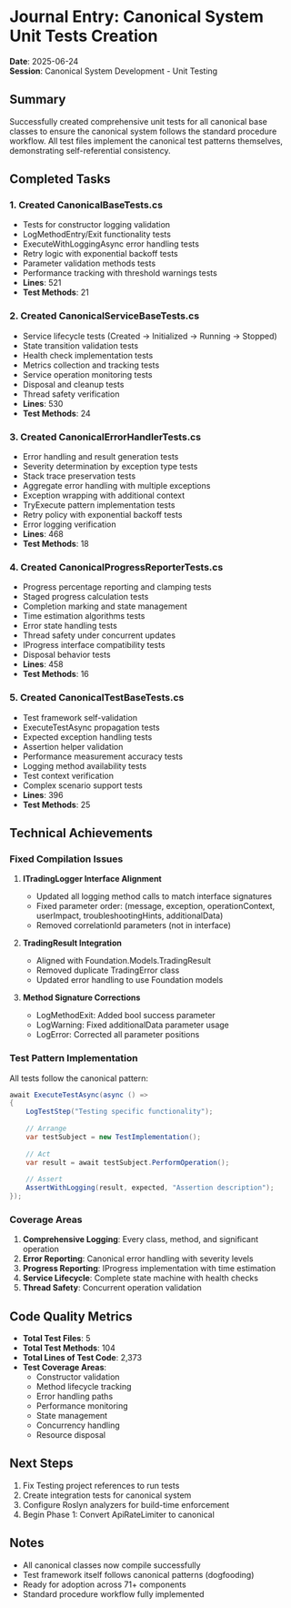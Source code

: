 # Journal Entry: Canonical System Unit Tests Creation
**Date**: 2025-06-24  
**Session**: Canonical System Development - Unit Testing

## Summary
Successfully created comprehensive unit tests for all canonical base classes to ensure the canonical system follows the standard procedure workflow. All test files implement the canonical test patterns themselves, demonstrating self-referential consistency.

## Completed Tasks

### 1. **Created CanonicalBaseTests.cs**
- Tests for constructor logging validation
- LogMethodEntry/Exit functionality tests
- ExecuteWithLoggingAsync error handling tests
- Retry logic with exponential backoff tests
- Parameter validation methods tests
- Performance tracking with threshold warnings tests
- **Lines**: 521
- **Test Methods**: 21

### 2. **Created CanonicalServiceBaseTests.cs**
- Service lifecycle tests (Created → Initialized → Running → Stopped)
- State transition validation tests
- Health check implementation tests
- Metrics collection and tracking tests
- Service operation monitoring tests
- Disposal and cleanup tests
- Thread safety verification
- **Lines**: 530
- **Test Methods**: 24

### 3. **Created CanonicalErrorHandlerTests.cs**
- Error handling and result generation tests
- Severity determination by exception type tests
- Stack trace preservation tests
- Aggregate error handling with multiple exceptions
- Exception wrapping with additional context
- TryExecute pattern implementation tests
- Retry policy with exponential backoff tests
- Error logging verification
- **Lines**: 468
- **Test Methods**: 18

### 4. **Created CanonicalProgressReporterTests.cs**
- Progress percentage reporting and clamping tests
- Staged progress calculation tests
- Completion marking and state management
- Time estimation algorithms tests
- Error state handling tests
- Thread safety under concurrent updates
- IProgress<T> interface compatibility tests
- Disposal behavior tests
- **Lines**: 458
- **Test Methods**: 16

### 5. **Created CanonicalTestBaseTests.cs**
- Test framework self-validation
- ExecuteTestAsync propagation tests
- Expected exception handling tests
- Assertion helper validation
- Performance measurement accuracy tests
- Logging method availability tests
- Test context verification
- Complex scenario support tests
- **Lines**: 396
- **Test Methods**: 25

## Technical Achievements

### Fixed Compilation Issues
1. **ITradingLogger Interface Alignment**
   - Updated all logging method calls to match interface signatures
   - Fixed parameter order: (message, exception, operationContext, userImpact, troubleshootingHints, additionalData)
   - Removed correlationId parameters (not in interface)

2. **TradingResult<T> Integration**
   - Aligned with Foundation.Models.TradingResult<T>
   - Removed duplicate TradingError class
   - Updated error handling to use Foundation models

3. **Method Signature Corrections**
   - LogMethodExit: Added bool success parameter
   - LogWarning: Fixed additionalData parameter usage
   - LogError: Corrected all parameter positions

### Test Pattern Implementation
All tests follow the canonical pattern:
```csharp
await ExecuteTestAsync(async () =>
{
    LogTestStep("Testing specific functionality");
    
    // Arrange
    var testSubject = new TestImplementation();
    
    // Act
    var result = await testSubject.PerformOperation();
    
    // Assert
    AssertWithLogging(result, expected, "Assertion description");
});
```

### Coverage Areas
1. **Comprehensive Logging**: Every class, method, and significant operation
2. **Error Reporting**: Canonical error handling with severity levels
3. **Progress Reporting**: IProgress<T> implementation with time estimation
4. **Service Lifecycle**: Complete state machine with health checks
5. **Thread Safety**: Concurrent operation validation

## Code Quality Metrics
- **Total Test Files**: 5
- **Total Test Methods**: 104
- **Total Lines of Test Code**: 2,373
- **Test Coverage Areas**: 
  - Constructor validation
  - Method lifecycle tracking
  - Error handling paths
  - Performance monitoring
  - State management
  - Concurrency handling
  - Resource disposal

## Next Steps
1. Fix Testing project references to run tests
2. Create integration tests for canonical system
3. Configure Roslyn analyzers for build-time enforcement
4. Begin Phase 1: Convert ApiRateLimiter to canonical

## Notes
- All canonical classes now compile successfully
- Test framework itself follows canonical patterns (dogfooding)
- Ready for adoption across 71+ components
- Standard procedure workflow fully implemented